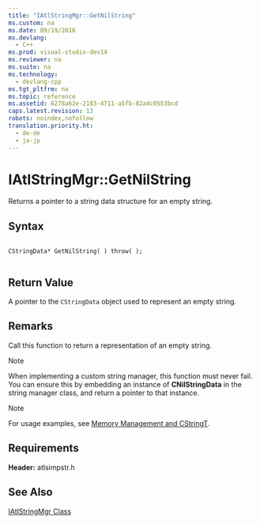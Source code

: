 ```yaml
---
title: "IAtlStringMgr::GetNilString"
ms.custom: na
ms.date: 09/19/2016
ms.devlang: 
  - C++
ms.prod: visual-studio-dev14
ms.reviewer: na
ms.suite: na
ms.technology: 
  - devlang-cpp
ms.tgt_pltfrm: na
ms.topic: reference
ms.assetid: 6278a62e-2183-4711-a5fb-82a4c0553bcd
caps.latest.revision: 13
robots: noindex,nofollow
translation.priority.ht: 
  - de-de
  - ja-jp
---
```

# IAtlStringMgr::GetNilString
Returns a pointer to a string data structure for an empty string.  
  
## Syntax  
  
```  
  
CStringData* GetNilString( ) throw( );  
  
```  
  
## Return Value  
 A pointer to the `CStringData` object used to represent an empty string.  
  
## Remarks  
 Call this function to return a representation of an empty string.  
  
> [!NOTE]
>  When implementing a custom string manager, this function must never fail. You can ensure this by embedding an instance of **CNilStringData** in the string manager class, and return a pointer to that instance.  
  
> [!NOTE]
>  For usage examples, see [Memory Management and CStringT](../vs140/Memory-Management-with-CStringT.md).  
  
## Requirements  
 **Header:** atlsimpstr.h  
  
## See Also  
 [IAtlStringMgr Class](../vs140/IAtlStringMgr-Class.md)